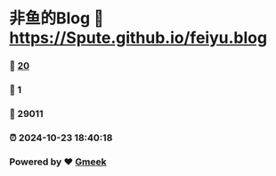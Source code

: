 # 非鱼的Blog :link: https://Spute.github.io/feiyu.blog 
### :page_facing_up: [20](https://Spute.github.io/feiyu.blog/tag.html) 
### :speech_balloon: 1 
### :hibiscus: 29011 
### :alarm_clock: 2024-10-23 18:40:18 
### Powered by :heart: [Gmeek](https://github.com/Meekdai/Gmeek)
